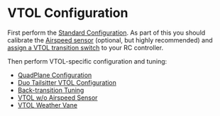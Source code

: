 # VTOL Configuration

First perform the [Standard Configuration](../config/README.md).
As part of this you should calibrate the [Airspeed sensor](../config/airspeed.md) (optional, but highly recommended) and [assign a VTOL transition switch](../config/flight_mode.md#what-flight-modes-and-switches-should-i-set) to your RC controller.

Then perform VTOL-specific configuration and tuning:

* [QuadPlane Configuration](../config_vtol/vtol_quad_configuration.md)
* [Duo Tailsitter VTOL Configuration](../config_vtol/vtol_duo_tailsitter_config.md)
* [Back-transition Tuning](../config_vtol/vtol_back_transition_tuning.md)
* [VTOL w/o Airspeed Sensor](../config_vtol/vtol_without_airspeed_sensor.md)
* [VTOL Weather Vane](../config_vtol/vtol_weathervane.md)
